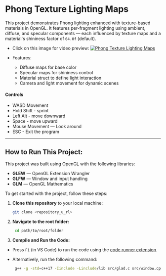 
# Phong Texture Lighting Maps
This project demonstrates Phong lighting enhanced with texture-based materials in OpenGL. It features per-fragment lighting using ambient, diffuse, and specular components — each influenced by texture maps and a material's shininess factor of `64.0f` (default).

- Click on this image for video preview:
[![Phong Texture Lighting Maps](https://img.youtube.com/vi/YVvCJwkp6os/maxresdefault.jpg)](https://youtu.be/YVvCJwkp6os)

- Features:
   - Diffuse maps for base color
   - Specular maps for shininess control
   - Material struct to define light interaction
   - Camera and light movement for dynamic scenes

#### Controls

- WASD Movement
- Hold Shift - sprint
- Left Alt - move downward
- Space - move upward
- Mouse Movement — Look around
- ESC - Exit the program

---

## How to Run This Project:

This project was built using OpenGL with the following libraries:
- **GLEW** — OpenGL Extension Wrangler
- **GLFW** — Window and input handling
- **GLM**  — OpenGL Mathematics

To get started with the project, follow these steps:

1. **Clone this repository** to your local machine:
   ```bash
   git clone <repository_u_rl>
   ```

2. **Navigate to the root folder:**
   ```bash
    cd path/to/root/folder
   ```
3. **Compile and Run the Code:**
- Press `F1` (in VS Code) to run the code using the [code runner extension](https://marketplace.visualstudio.com/items?itemName=formulahendry.code-runner).
- Alternatively, run the following command:

   ```bash
    g++ -g -std=c++17 -Iinclude -Linclude/lib src/glad.c src/window.cpp src/main.cpp -lglfw3dll -lopengl32 -o build/run.exe && build/run.exe
   ```
   